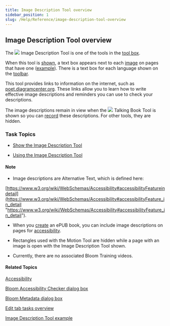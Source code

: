 ```yaml
---
title: Image Description Tool overview
sidebar_position: 1
slug: /Help/Reference/image-description-tool-overview
---
```


## Image Description Tool overview

The ![](/ref-docs-assets/images/Tasks/Edit_tasks/Image_Description_Tool/ImageDescriptionTool_Blue.png) Image Description Tool is one of the tools in the [tool box](../../../Concepts/Tool_Box.md).

When this tool is [shown](Show_the_Image_Description_Tool.md), a text box appears next to each [image](../../../Concepts/Picture.md) on pages that have one ([example](Image_Description_Tool_example.md)). There is a text box for each language shown on the [toolbar](../../../User_Interface/Toolbar/Edit_tab_toolbar.md).

This tool provides links to information on the internet, such as [poet.diagramcenter.org](https://poet.diagramcenter.org/ "https://poet.diagramcenter.org/"). These links allow you to learn how to write effective image descriptions and reminders you can use to check your descriptions.

The image descriptions remain in view when the ![](/ref-docs-assets/images/Tasks/Edit_tasks/Record_Audio/TalkingBookToolIcon.png) Talking Book Tool is shown so you can [record](../Record_Audio/Using_the_Talking_Book_Tool.md) these descriptions. For other tools, they are hidden.

### Task Topics

-   [Show the Image Description Tool](Show_the_Image_Description_Tool.md)
    
-   [Using the Image Description Tool](Using_the_Image_Description_Tool.md)
    

#### Note

-   Image descriptions are Alternative Text, which is defined here:
    

[https://www.w3.org/wiki/WebSchemas/Accessibility#accessibilityFeatureindetail](https://www.w3.org/wiki/WebSchemas/Accessibility#accessibilityFeature_in_detail "https://www.w3.org/wiki/WebSchemas/Accessibility#accessibilityFeature_in_detail").

-   When you [create](../../Publish_tasks/Make_an_ePUB_book_overview.md) an ePUB book, you can include image descriptions on pages for [accessibility](../../Publish_tasks/Accessibility.md).
    
-   Rectangles used with the Motion Tool are hidden while a page with an image is open with the Image Description Tool shown.
    
-   Currently, there are no associated Bloom Training videos.
    

#### Related Topics

[Accessibility](../../Publish_tasks/Accessibility.md)

[Bloom Accessibility Checker dialog box](../../../User_Interface/Dialog_boxes/Bloom_Accessibility_Checker_dialog_box.md)

[Bloom Metadata dialog box](../../../User_Interface/Dialog_boxes/Book_Metadata_dialog_box.md)

[Edit tab tasks overview](../Edit_tasks_overview.md)

[Image Description Tool example](Image_Description_Tool_example.md)